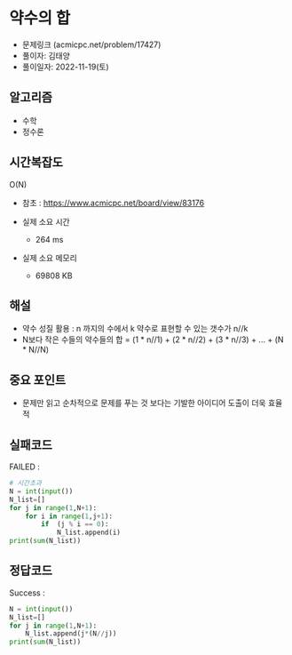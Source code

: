 # 약수의 합
- 문제링크 (acmicpc.net/problem/17427)
- 풀이자: 김태양
- 풀이일자: 2022-11-19(토)

## 알고리즘
- 수학
- 정수론

## 시간복잡도
O(N)

- 참초 : https://www.acmicpc.net/board/view/83176

- 실제 소요 시간
    - 264 ms
- 실제 소요 메모리
    - 69808 KB

## 해설
- 약수 성질 활용 : n 까지의 수에서 k 약수로 표현할 수 있는 갯수가 n//k 
- N보다 작은 수들의 약수들의 합 = (1 * n//1) + (2 * n//2) + (3 * n//3) + ... + (N * N//N)

## 중요 포인트
- 문제만 읽고 순차적으로 문제를 푸는 것 보다는 기발한 아이디어 도출이 더욱 효율적

## 실패코드 
FAILED :
``` python
# 시간초과
N = int(input())
N_list=[]
for j in range(1,N+1):    
    for i in range(1,j+1):
        if  (j % i == 0):
            N_list.append(i)
print(sum(N_list))

```
## 정답코드
Success : 
``` python
N = int(input())
N_list=[]
for j in range(1,N+1):    
    N_list.append(j*(N//j))
print(sum(N_list))
```